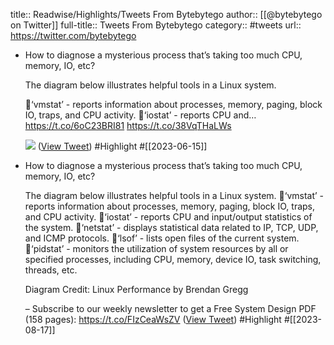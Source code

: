 title:: Readwise/Highlights/Tweets From Bytebytego
author:: [[@bytebytego on Twitter]]
full-title:: Tweets From Bytebytego
category:: #tweets
url:: https://twitter.com/bytebytego
- How to diagnose a mysterious process that’s taking too much CPU, memory, IO, etc?
  
  The diagram below illustrates helpful tools in a Linux system.
  
  🔹‘vmstat’ - reports information about processes, memory, paging, block IO, traps, and CPU activity.
  🔹‘iostat’ - reports CPU and… https://t.co/6oC23BRI81 https://t.co/38VqTHaLWs
  
  ![](https://pbs.twimg.com/media/Fyj0RKsaMAMkeZ1.jpg) ([View Tweet](https://twitter.com/bytebytego/status/1668852347299336192)) #Highlight #[[2023-06-15]]
- How to diagnose a mysterious process that’s taking too much CPU, memory, IO, etc?
  
  The diagram below illustrates helpful tools in a Linux system.
  🔹‘vmstat’ - reports information about processes, memory, paging, block IO, traps, and CPU activity.
  🔹‘iostat’ - reports CPU and input/output statistics of the system.
  🔹‘netstat’ - displays statistical data related to IP, TCP, UDP, and ICMP protocols.
  🔹‘lsof’ - lists open files of the current system.
  🔹‘pidstat’ - monitors the utilization of system resources by all or specified processes, including CPU, memory, device IO, task switching, threads, etc.
  
  Diagram Credit: Linux Performance by Brendan Gregg
  
  –
  Subscribe to our weekly newsletter to get a Free System Design PDF (158 pages): https://t.co/FIzCeaWsZV ([View Tweet](https://twitter.com/bytebytego/status/1691681098206703847)) #Highlight #[[2023-08-17]]